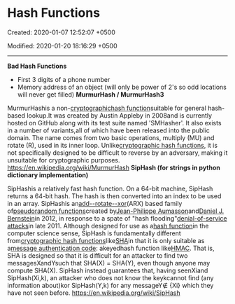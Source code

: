 # Hash Functions

Created: 2020-01-07 12:52:07 +0500

Modified: 2020-01-20 18:16:29 +0500

---

**Bad Hash Functions**
-   First 3 digits of a phone number
-   Memory address of an object (will only be power of 2's so odd locations will never get filled)
**MurmurHash / MurmurHash3**

MurmurHashis a non-[cryptographic](https://en.wikipedia.org/wiki/Cryptographic_hash_function)[hash function](https://en.wikipedia.org/wiki/Hash_function)suitable for general hash-based lookup.It was created by Austin Appleby in 2008and is currently hosted on GitHub along with its test suite named 'SMHasher'. It also exists in a number of variants,all of which have been released into the public domain. The name comes from two basic operations, multiply (MU) and rotate (R), used in its inner loop.
Unlike[cryptographic hash functions](https://en.wikipedia.org/wiki/Cryptographic_hash_function), it is not specifically designed to be difficult to reverse by an adversary, making it unsuitable for cryptographic purposes.
<https://en.wikipedia.org/wiki/MurmurHash>
**SipHash (for strings in python dictionary implementation)**

SipHashis a relatively fast hash function. On a 64-bit machine, SipHash returns a 64-bit hash. The hash is then converted into an index to be used in an array.
SipHashis an[add--rotate--xor](https://en.wikipedia.org/wiki/Block_cipher#ARX_(add%E2%80%93rotate%E2%80%93xor))(ARX) based family of[pseudorandom functions](https://en.wikipedia.org/wiki/Pseudorandom_function)created by[Jean-Philippe Aumasson](https://en.wikipedia.org/w/index.php?title=Jean-Philippe_Aumasson&action=edit&redlink=1)and[Daniel J. Bernstein](https://en.wikipedia.org/wiki/Daniel_J._Bernstein)in 2012, in response to a spate of "hash flooding"[denial-of-service attacks](https://en.wikipedia.org/wiki/Denial-of-service_attack)in late 2011.
Although designed for use as a[hash function](https://en.wikipedia.org/wiki/Hash_function)in the computer science sense, SipHash is fundamentally different from[cryptographic hash functions](https://en.wikipedia.org/wiki/Cryptographic_hash_functions)like[SHA](https://en.wikipedia.org/wiki/Secure_Hash_Algorithm)in that it is only suitable as a[message authentication code](https://en.wikipedia.org/wiki/Message_authentication_code): akeyedhash function like[HMAC](https://en.wikipedia.org/wiki/HMAC). That is, SHA is designed so that it is difficult for an attacker to find two messagesXandYsuch that SHA(X) = SHA(Y), even though anyone may compute SHA(X). SipHash instead guarantees that, having seenXiand SipHash(Xi,k), an attacker who does not know the keykcannot find (any information about)kor SipHash(Y,k) for any messageY∉ {Xi} which they have not seen before.
<https://en.wikipedia.org/wiki/SipHash>

